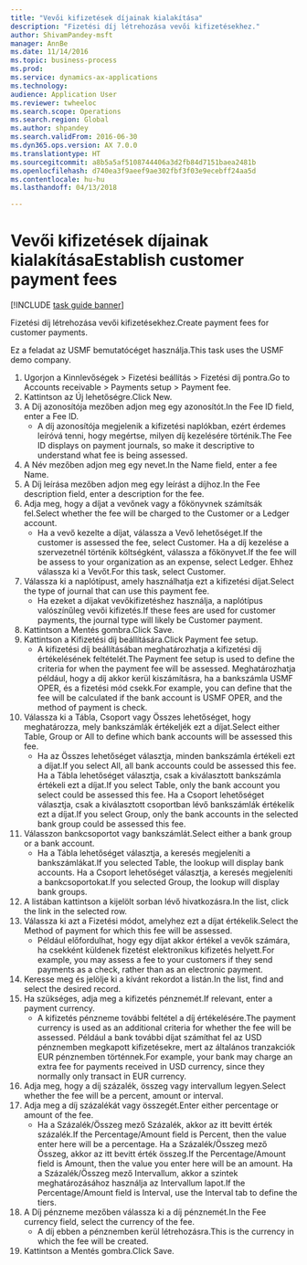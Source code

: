 ```yaml
--- 
title: "Vevői kifizetések díjainak kialakítása"
description: "Fizetési díj létrehozása vevői kifizetésekhez."
author: ShivamPandey-msft
manager: AnnBe
ms.date: 11/14/2016
ms.topic: business-process
ms.prod: 
ms.service: dynamics-ax-applications
ms.technology: 
audience: Application User
ms.reviewer: twheeloc
ms.search.scope: Operations
ms.search.region: Global
ms.author: shpandey
ms.search.validFrom: 2016-06-30
ms.dyn365.ops.version: AX 7.0.0
ms.translationtype: HT
ms.sourcegitcommit: a8b5a5af5108744406a3d2fb84d7151baea2481b
ms.openlocfilehash: d740ea3f9aeef9ae302fbf3f03e9ecebff24aa5d
ms.contentlocale: hu-hu
ms.lasthandoff: 04/13/2018

---
```

# <a name="establish-customer-payment-fees"></a><span data-ttu-id="e59cd-103">Vevői kifizetések díjainak kialakítása</span><span class="sxs-lookup"><span data-stu-id="e59cd-103">Establish customer payment fees</span></span>

[!INCLUDE [task guide banner](../../includes/task-guide-banner.md)]

<span data-ttu-id="e59cd-104">Fizetési díj létrehozása vevői kifizetésekhez.</span><span class="sxs-lookup"><span data-stu-id="e59cd-104">Create payment fees for customer payments.</span></span>

<span data-ttu-id="e59cd-105">Ez a feladat az USMF bemutatócéget használja.</span><span class="sxs-lookup"><span data-stu-id="e59cd-105">This task uses the USMF demo company.</span></span>

1. <span data-ttu-id="e59cd-106">Ugorjon a Kinnlevőségek > Fizetési beállítás > Fizetési díj pontra.</span><span class="sxs-lookup"><span data-stu-id="e59cd-106">Go to Accounts receivable > Payments setup > Payment fee.</span></span>
2. <span data-ttu-id="e59cd-107">Kattintson az Új lehetőségre.</span><span class="sxs-lookup"><span data-stu-id="e59cd-107">Click New.</span></span>
3. <span data-ttu-id="e59cd-108">A Díj azonosítója mezőben adjon meg egy azonosítót.</span><span class="sxs-lookup"><span data-stu-id="e59cd-108">In the Fee ID field, enter a Fee ID.</span></span>
    * <span data-ttu-id="e59cd-109">A díj azonosítója megjelenik a kifizetési naplókban, ezért érdemes leíróvá tenni, hogy megértse, milyen díj kezelésére történik.</span><span class="sxs-lookup"><span data-stu-id="e59cd-109">The Fee ID displays on payment journals, so make it descriptive to understand what fee is being assessed.</span></span>  
4. <span data-ttu-id="e59cd-110">A Név mezőben adjon meg egy nevet.</span><span class="sxs-lookup"><span data-stu-id="e59cd-110">In the Name field, enter a fee Name.</span></span>
5. <span data-ttu-id="e59cd-111">A Díj leírása mezőben adjon meg egy leírást a díjhoz.</span><span class="sxs-lookup"><span data-stu-id="e59cd-111">In the Fee description field, enter a description for the fee.</span></span>
6. <span data-ttu-id="e59cd-112">Adja meg, hogy a díjat a vevőnek vagy a főkönyvnek számítsák fel.</span><span class="sxs-lookup"><span data-stu-id="e59cd-112">Select whether the fee will be charged to the Customer or a Ledger account.</span></span>
    * <span data-ttu-id="e59cd-113">Ha a vevő kezelte a díjat, válassza a Vevő lehetőséget.</span><span class="sxs-lookup"><span data-stu-id="e59cd-113">If the customer is assessed the fee, select Customer.</span></span> <span data-ttu-id="e59cd-114">Ha a díj kezelése a szervezetnél történik költségként, válassza a főkönyvet.</span><span class="sxs-lookup"><span data-stu-id="e59cd-114">If the fee will be assess to your organization as an expense, select Ledger.</span></span> <span data-ttu-id="e59cd-115">Ehhez válassza ki a Vevőt.</span><span class="sxs-lookup"><span data-stu-id="e59cd-115">For this task, select Customer.</span></span>  
7. <span data-ttu-id="e59cd-116">Válassza ki a naplótípust, amely használhatja ezt a kifizetési díjat.</span><span class="sxs-lookup"><span data-stu-id="e59cd-116">Select the type of  journal that can use this payment fee.</span></span>
    * <span data-ttu-id="e59cd-117">Ha ezeket a díjakat vevőkifizetéshez használja, a naplótípus valószínűleg vevői kifizetés.</span><span class="sxs-lookup"><span data-stu-id="e59cd-117">If these fees are used for customer payments, the journal type will likely be Customer payment.</span></span>  
8. <span data-ttu-id="e59cd-118">Kattintson a Mentés gombra.</span><span class="sxs-lookup"><span data-stu-id="e59cd-118">Click Save.</span></span>
9. <span data-ttu-id="e59cd-119">Kattintson a Kifizetési díj beállítására.</span><span class="sxs-lookup"><span data-stu-id="e59cd-119">Click Payment fee setup.</span></span>
    * <span data-ttu-id="e59cd-120">A kifizetési díj beállításában meghatározhatja a kifizetési díj értékelésének feltételét.</span><span class="sxs-lookup"><span data-stu-id="e59cd-120">The Payment fee setup is used to define the criteria for when the payment fee will be assessed.</span></span>  <span data-ttu-id="e59cd-121">Meghatározhatja például, hogy a díj akkor kerül kiszámításra, ha a bankszámla USMF OPER, és a fizetési mód csekk.</span><span class="sxs-lookup"><span data-stu-id="e59cd-121">For example, you can define that the fee will be calculated if the bank account is USMF OPER, and the method of payment is check.</span></span>  
10. <span data-ttu-id="e59cd-122">Válassza ki a Tábla, Csoport vagy Összes lehetőséget, hogy meghatározza, mely bankszámlák értékeljék ezt a díjat.</span><span class="sxs-lookup"><span data-stu-id="e59cd-122">Select either Table, Group or All to define which bank accounts will be assessed this fee.</span></span>
    * <span data-ttu-id="e59cd-123">Ha az Összes lehetőséget választja, minden bankszámla értékeli ezt a díjat.</span><span class="sxs-lookup"><span data-stu-id="e59cd-123">If you select All, all bank accounts could be assessed this fee.</span></span>  <span data-ttu-id="e59cd-124">Ha a Tábla lehetőséget választja, csak a kiválasztott bankszámla értékeli ezt a díjat.</span><span class="sxs-lookup"><span data-stu-id="e59cd-124">If you select Table, only the bank account you select could be assessed this fee.</span></span> <span data-ttu-id="e59cd-125">Ha a Csoport lehetőséget választja, csak a kiválasztott csoportban lévő bankszámlák értékelik ezt a díjat.</span><span class="sxs-lookup"><span data-stu-id="e59cd-125">If you select Group, only the bank accounts in the selected bank group could be assessed this fee.</span></span>  
11. <span data-ttu-id="e59cd-126">Válasszon bankcsoportot vagy bankszámlát.</span><span class="sxs-lookup"><span data-stu-id="e59cd-126">Select either a bank group or a bank account.</span></span>
    * <span data-ttu-id="e59cd-127">Ha a Tábla lehetőséget választja, a keresés megjeleníti a bankszámlákat.</span><span class="sxs-lookup"><span data-stu-id="e59cd-127">If you selected Table, the lookup will display bank accounts.</span></span> <span data-ttu-id="e59cd-128">Ha a Csoport lehetőséget választja, a keresés megjeleníti a bankcsoportokat.</span><span class="sxs-lookup"><span data-stu-id="e59cd-128">If you selected Group, the lookup will display bank groups.</span></span>  
12. <span data-ttu-id="e59cd-129">A listában kattintson a kijelölt sorban lévő hivatkozásra.</span><span class="sxs-lookup"><span data-stu-id="e59cd-129">In the list, click the link in the selected row.</span></span>
13. <span data-ttu-id="e59cd-130">Válassza ki azt a Fizetési módot, amelyhez ezt a díjat értékelik.</span><span class="sxs-lookup"><span data-stu-id="e59cd-130">Select the Method of payment for which this fee will be assessed.</span></span>
    * <span data-ttu-id="e59cd-131">Például előfordulhat, hogy egy díjat akkor értékel a vevők számára, ha csekként küldenek fizetést elektronikus kifizetés helyett.</span><span class="sxs-lookup"><span data-stu-id="e59cd-131">For example, you may assess a fee to your customers if they send payments as a check, rather than as an electronic payment.</span></span>  
14. <span data-ttu-id="e59cd-132">Keresse meg és jelölje ki a kívánt rekordot a listán.</span><span class="sxs-lookup"><span data-stu-id="e59cd-132">In the list, find and select the desired record.</span></span>
15. <span data-ttu-id="e59cd-133">Ha szükséges, adja meg a kifizetés pénznemét.</span><span class="sxs-lookup"><span data-stu-id="e59cd-133">If relevant, enter a payment currency.</span></span>
    * <span data-ttu-id="e59cd-134">A kifizetés pénzneme további feltétel a díj értékelésére.</span><span class="sxs-lookup"><span data-stu-id="e59cd-134">The payment currency is used as an additional criteria for whether the fee will be assessed.</span></span>  <span data-ttu-id="e59cd-135">Például a bank további díjat számíthat fel az USD pénznemben megkapott kifizetésekre, mert az általános tranzakciók EUR pénznemben történnek.</span><span class="sxs-lookup"><span data-stu-id="e59cd-135">For example, your bank may charge an extra fee for payments received in USD currency, since they normally only transact in EUR currency.</span></span>  
16. <span data-ttu-id="e59cd-136">Adja meg, hogy a díj százalék, összeg vagy intervallum legyen.</span><span class="sxs-lookup"><span data-stu-id="e59cd-136">Select whether the fee will be a percent, amount or interval.</span></span>
17. <span data-ttu-id="e59cd-137">Adja meg a díj százalékát vagy összegét.</span><span class="sxs-lookup"><span data-stu-id="e59cd-137">Enter either percentage or amount of the fee.</span></span>
    * <span data-ttu-id="e59cd-138">Ha a Százalék/Összeg mező Százalék, akkor az itt bevitt érték százalék.</span><span class="sxs-lookup"><span data-stu-id="e59cd-138">If the Percentage/Amount field is Percent, then the value enter here will be a percentage.</span></span> <span data-ttu-id="e59cd-139">Ha a Százalék/Összeg mező Összeg, akkor az itt bevitt érték összeg.</span><span class="sxs-lookup"><span data-stu-id="e59cd-139">If the Percentage/Amount field is Amount, then the value you enter here will be an amount.</span></span> <span data-ttu-id="e59cd-140">Ha a Százalék/Összeg mező Intervallum, akkor a szintek meghatározásához használja az Intervallum lapot.</span><span class="sxs-lookup"><span data-stu-id="e59cd-140">If the Percentage/Amount field is Interval, use the Interval tab to define the tiers.</span></span>  
18. <span data-ttu-id="e59cd-141">A Díj pénzneme mezőben válassza ki a díj pénznemét.</span><span class="sxs-lookup"><span data-stu-id="e59cd-141">In the Fee currency field, select the currency of the fee.</span></span>
    * <span data-ttu-id="e59cd-142">A díj ebben a pénznemben kerül létrehozásra.</span><span class="sxs-lookup"><span data-stu-id="e59cd-142">This is the currency in which the fee will be created.</span></span>  
19. <span data-ttu-id="e59cd-143">Kattintson a Mentés gombra.</span><span class="sxs-lookup"><span data-stu-id="e59cd-143">Click Save.</span></span>


